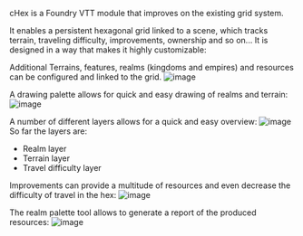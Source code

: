 cHex is a Foundry VTT module that improves on the existing grid system.

It enables a persistent hexagonal grid linked to a scene, which tracks terrain, traveling difficulty, improvements, ownership and so on...
It is designed in a way that makes it highly customizable:

Additional Terrains, features, realms (kingdoms and empires) and resources can be configured and linked to the grid.
![image](https://github.com/MeusRex/pf2e-chex/assets/12465271/c982023f-2b22-49e1-a490-743562f0ba5e)

A drawing palette allows for quick and easy drawing of realms and terrain:
![image](https://github.com/MeusRex/pf2e-chex/assets/12465271/3441820e-d94e-422d-b3bb-ad52109613d5)

A number of different layers allows for a quick and easy overview:
![image](https://github.com/MeusRex/pf2e-chex/assets/12465271/72c38d4a-8a29-42c3-babe-e1249038b843)
So far the layers are:
- Realm layer
- Terrain layer
- Travel difficulty layer

Improvements can provide a multitude of resources and even decrease the difficulty of travel in the hex:
![image](https://github.com/MeusRex/pf2e-chex/assets/12465271/ae2cdcf5-797d-42ba-a45c-ef612879d286)

The realm palette tool allows to generate a report of the produced resources:
![image](https://github.com/MeusRex/pf2e-chex/assets/12465271/72ae3d7b-3aa1-46ee-9d17-2d71f145f250)

